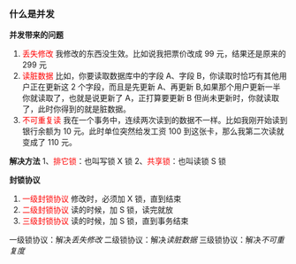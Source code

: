 ### 什么是并发

**并发带来的问题**

1. <font color=" #ff0000 ">丢失修改</font> 我修改的东西没生效。比如说我把票价改成 99 元，结果还是原来的 299 元
2. <font color="#ff0000">读脏数据</font> 比如，你要读取数据库中的字段 A、字段 B，你读取时恰巧有其他用户正在更新这 2 个字段，而且是先更新 A、再更新 B,如果那个用户更新一半你就读取了，也就是说更新了 A，正打算要更新 B 但尚未更新时，你就读取了，此时你得到的就是脏数据。
3. <font color=" #ff0000 ">不可重复读</font> 我在一个事务中，连续两次读到的数据不一样。比如我刚开始读到银行余额为 10 元。此时单位突然给发工资 100 到这张卡，那么我第二次读就变成了 110 元。

**解决方法**
1、<font color="#ff0000">排它锁</font>：也叫写锁 X 锁
2、<font color=" #ff0000 ">共享锁</font>：也叫读锁 S 锁

**封锁协议**
1. <font color="#ff0000">一级封锁协议</font> 修改时，必须加 X 锁，直到结束
2. <font color=" #ff0000 ">二级封锁协议</font> 读的时候，加 S 锁，读完就放
3. <font color=" #ff0000 ">三级封锁协议</font> 读的时候，加 S 锁，直到事务结束

一级锁协议：解决*丢失修改*
二级锁协议：解决*读脏数据*
三级锁协议：解决*不可重复度*
